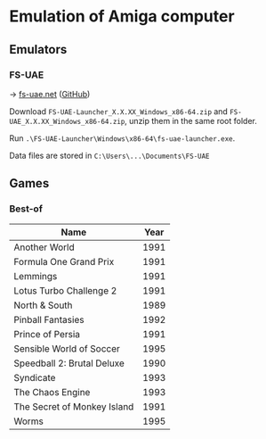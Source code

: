 # Emulation of Amiga computer

## Emulators

### FS-UAE

→ [fs-uae.net](https://fs-uae.net/) ([GitHub](https://github.com/FrodeSolheim/fs-uae))

Download `FS-UAE-Launcher_X.X.XX_Windows_x86-64.zip` and `FS-UAE_X.X.XX_Windows_x86-64.zip`, unzip them in the same root folder.

Run `.\FS-UAE-Launcher\Windows\x86-64\fs-uae-launcher.exe`.

Data files are stored in `C:\Users\...\Documents\FS-UAE`

## Games

### Best-of

Name                        | Year
----------------------------| ----
Another World               | 1991
Formula One Grand Prix      | 1991
Lemmings                    | 1991
Lotus Turbo Challenge 2     | 1991
North & South               | 1989
Pinball Fantasies           | 1992
Prince of Persia            | 1991
Sensible World of Soccer    | 1995
Speedball 2: Brutal Deluxe  | 1990
Syndicate                   | 1993
The Chaos Engine            | 1993
The Secret of Monkey Island | 1991
Worms                       | 1995
